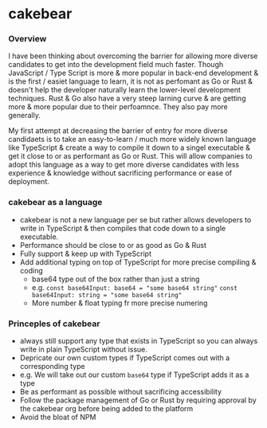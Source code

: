 # cakebear

### Overview
I have been thinking about overcoming the barrier for allowing more diverse candidates to get into the development field much faster. Though JavaScript / Type Script is more & more popular in back-end development & is the first / easiet language to learn, it is not as perfomant as Go or Rust & doesn't help the developer naturally learn the lower-level development techniques. Rust & Go also have a very steep larning curve & are getting more & more popular due to their perfoamnce. They also pay more generally. 

My first attempt at decreasing the barrier of entry for more diverse candidaets is to take an easy-to-learn / much more widely known language like TypeScript & create a way to compile it down to a singel executable & get it close to or as performant as Go or Rust. This will allow companies to adopt this language as a way to get more diverse candidates with less experience & knowledge without sacrificing performance or ease of deployment.

### cakebear as a language
* cakebear is not a new language per se but rather allows developers to write in TypeScript &amp; then compiles that code down to a single executable.
* Performance should be close to or as good as Go & Rust
* Fully support & keep up with TypeScript
* Add additional typing on top of TypeScript for more precise compiling & coding
  * base64 type out of the box rather than just a string
   * e.g. `const base64Input: base64 = "some base64 string"` `const base64Input: string = "some base64 string"`
  * More number & float typing fr more precise numering 

### Princeples of cakebear
* always still support any type that exists in TypeScript so you can always write in plain TypeScript without issue. 
* Depricate our own custom types if TypeScript comes out with a corresponding type
 * e.g. We will take out our custom `base64` type if TypeScript adds it as a type 
* Be as performant as possible without sacrificing accessibility
* Follow the package management of Go or Rust by requiring approval by the cakebear org before being added to the platform
* Avoid the bloat of NPM

